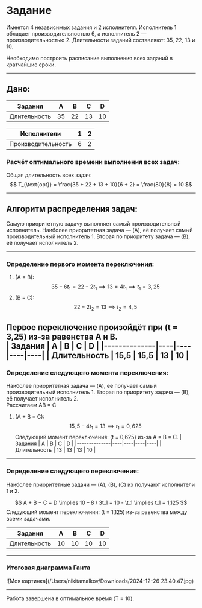 # Задание  
Имеется 4 независимых задания и 2 исполнителя. Исполнитель 1 обладает производительностью 6, а исполнитель 2 — производительностью 2. Длительности заданий составляют: 35, 22, 13 и 10.  

Необходимо построить расписание выполнения всех заданий в кратчайшие сроки.  

---

## Дано:  

| Задания      | A  | B  | C  | D  |
|--------------|----|----|----|----|
| Длительность | 35 | 22 | 13 | 10 |

| Исполнители  | 1  | 2  |
|--------------|----|----|
| Производительность | 6  | 2  |

### Расчёт оптимального времени выполнения всех задач:  

Общая длительность всех задач:  
$$
T_{\text{opt}} = \frac{35 + 22 + 13 + 10}{6 + 2} = \frac{80}{8} = 10
$$

---

## Алгоритм распределения задач:  
Самую приоритетную задачу выполняет самый производительный исполнитель.
Наиболее приоритетная задача — (A), её получает самый производительный исполнитель 1. Вторая по приоритету задача — (B), её получает исполнитель 2.  

---

### Определение первого момента переключения:  

1. (A = B):  
$$
35 - 6t_1 = 22 - 2t_1 \implies 13 = 4t_1 \implies t_1 = 3,25
$$
2. (B = C):  
$$
22 - 2t_2 = 13 \implies t_2 = 4,5
$$

Первое переключение произойдёт при (t = 3,25) из-за равенства A и B.  
| Задания      | A  | B  | C  | D  |
|--------------|----|----|----|----|
| Длительность | 15,5 | 15,5 | 13 | 10 |
---

### Определение следующего момента переключения:  
Наиболее приоритетная задача — (A), ее получает самый производительный исполнитель 1. Вторая по приоритету задача — (B), её получает исполнитель 2.  
Рассчитаем AB = C
1. (A + B = C):  
$$
15,5 - 4t_1 = 13 \implies t_1 = 0,625
$$
Следующий момент переключения: (t = 0,625) из-за A = B = C. 
| Задания      | A  | B  | C  | D  |
|--------------|----|----|----|----|
| Длительность | 13 | 13 | 13 | 10 |

---

### Определение следующего переключения:  
Наиболее приоритетные задачи — (A), (B), (C) их получают исполнители 1 и 2.  

$$
A + B + C = D \implies 10 – 8 / 3t_1 = 10 - \t_1 \implies t_1 = 1,125
$$
Следующий момент переключения: (t = 1,125) из-за равенства между всеми задачами. 

| Задания      | A  | B  | C  | D  |
|--------------|----|----|----|----|
| Длительность | 10 | 10 | 10 | 10 |

---

### Итоговая диаграмма Ганта

![Моя картинка](/Users/nikitamalkov/Downloads/2024-12-26 23.40.47.jpg)

---

Работа завершена в оптимальное время (T = 10).